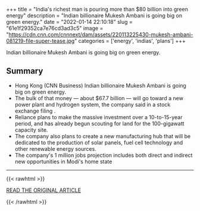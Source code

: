 +++
title = "India's richest man is pouring more than $80 billion into green energy"
description = "Indian billionaire Mukesh Ambani is going big on green energy."
date = "2022-01-14 22:10:18"
slug = "61e1f29352ca7e76cd3ad3c5"
image = "https://cdn.cnn.com/cnnnext/dam/assets/220113225430-mukesh-ambani-081219-file-super-tease.jpg"
categories = ['energy', 'indias', 'plans']
+++

Indian billionaire Mukesh Ambani is going big on green energy.

## Summary

- Hong Kong (CNN Business) Indian billionaire Mukesh Ambani is going big on green energy.
- The bulk of that money — about $67.7 billion — will go toward a new power plant and hydrogen system, the company said in a stock exchange filing .
- Reliance plans to make the massive investment over a 10-to-15-year period, and has already begun scouting for land for the 100-gigawatt capacity site.
- The company also plans to create a new manufacturing hub that will be dedicated to the production of solar panels, fuel cell technology and other renewable energy sources.
- The company's 1 million jobs projection includes both direct and indirect new opportunities in Modi's home state

---

{{< rawhtml >}}
  <p class="article-category">
    <a target="_blank" href="https://edition.cnn.com/2022/01/14/business/india-reliance-gujarat-green-energy-investment-intl-hnk/index.html">READ THE ORIGINAL ARTICLE</a>
  </p>
{{< /rawhtml >}}
